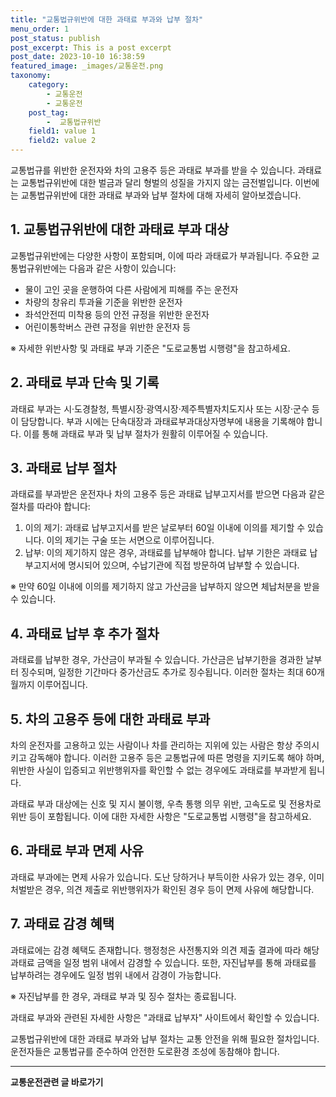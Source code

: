 ```yaml
---
title: "교통법규위반에 대한 과태료 부과와 납부 절차"
menu_order: 1
post_status: publish
post_excerpt: This is a post excerpt
post_date: 2023-10-10 16:38:59
featured_image: _images/교통운전.png
taxonomy:
    category:
        - 교통운전
        - 교통운전
    post_tag:
        -  교통법규위반
    field1: value 1
    field2: value 2
---
```




교통법규를 위반한 운전자와 차의 고용주 등은 과태료 부과를 받을 수 있습니다. 과태료는 교통법규위반에 대한 벌금과 달리 형벌의 성질을 가지지 않는 금전벌입니다. 이번에는 교통법규위반에 대한 과태료 부과와 납부 절차에 대해 자세히 알아보겠습니다.

## 1. 교통법규위반에 대한 과태료 부과 대상

교통법규위반에는 다양한 사항이 포함되며, 이에 따라 과태료가 부과됩니다. 주요한 교통법규위반에는 다음과 같은 사항이 있습니다:

- 물이 고인 곳을 운행하여 다른 사람에게 피해를 주는 운전자
- 차량의 창유리 투과율 기준을 위반한 운전자
- 좌석안전띠 미착용 등의 안전 규정을 위반한 운전자
- 어린이통학버스 관련 규정을 위반한 운전자 등

※ 자세한 위반사항 및 과태료 부과 기준은 "도로교통법 시행령"을 참고하세요.

## 2. 과태료 부과 단속 및 기록

과태료 부과는 시·도경찰청, 특별시장·광역시장·제주특별자치도지사 또는 시장·군수 등이 담당합니다. 부과 시에는 단속대장과 과태료부과대상자명부에 내용을 기록해야 합니다. 이를 통해 과태료 부과 및 납부 절차가 원활히 이루어질 수 있습니다.

## 3. 과태료 납부 절차

과태료를 부과받은 운전자나 차의 고용주 등은 과태료 납부고지서를 받으면 다음과 같은 절차를 따라야 합니다:

1. 이의 제기: 과태료 납부고지서를 받은 날로부터 60일 이내에 이의를 제기할 수 있습니다. 이의 제기는 구술 또는 서면으로 이루어집니다.
2. 납부: 이의 제기하지 않은 경우, 과태료를 납부해야 합니다. 납부 기한은 과태료 납부고지서에 명시되어 있으며, 수납기관에 직접 방문하여 납부할 수 있습니다.

※ 만약 60일 이내에 이의를 제기하지 않고 가산금을 납부하지 않으면 체납처분을 받을 수 있습니다.

## 4. 과태료 납부 후 추가 절차

과태료를 납부한 경우, 가산금이 부과될 수 있습니다. 가산금은 납부기한을 경과한 날부터 징수되며, 일정한 기간마다 중가산금도 추가로 징수됩니다. 이러한 절차는 최대 60개월까지 이루어집니다.

## 5. 차의 고용주 등에 대한 과태료 부과

차의 운전자를 고용하고 있는 사람이나 차를 관리하는 지위에 있는 사람은 항상 주의시키고 감독해야 합니다. 이러한 고용주 등은 교통법규에 따른 명령을 지키도록 해야 하며, 위반한 사실이 입증되고 위반행위자를 확인할 수 없는 경우에도 과태료를 부과받게 됩니다.

과태료 부과 대상에는 신호 및 지시 불이행, 우측 통행 의무 위반, 고속도로 및 전용차로 위반 등이 포함됩니다. 이에 대한 자세한 사항은 "도로교통법 시행령"을 참고하세요.

## 6. 과태료 부과 면제 사유

과태료 부과에는 면제 사유가 있습니다. 도난 당하거나 부득이한 사유가 있는 경우, 이미 처벌받은 경우, 의견 제출로 위반행위자가 확인된 경우 등이 면제 사유에 해당합니다.

## 7. 과태료 감경 혜택

과태료에는 감경 혜택도 존재합니다. 행정청은 사전통지와 의견 제출 결과에 따라 해당 과태료 금액을 일정 범위 내에서 감경할 수 있습니다. 또한, 자진납부를 통해 과태료를 납부하려는 경우에도 일정 범위 내에서 감경이 가능합니다.

※ 자진납부를 한 경우, 과태료 부과 및 징수 절차는 종료됩니다.

과태료 부과와 관련된 자세한 사항은 "과태료 납부자" 사이트에서 확인할 수 있습니다.

교통법규위반에 대한 과태료 부과와 납부 절차는 교통 안전을 위해 필요한 절차입니다. 운전자들은 교통법규를 준수하여 안전한 도로환경 조성에 동참해야 합니다.


<!-- wp:separator -->
<hr class="wp-block-separator has-alpha-channel-opacity"/>
<!-- /wp:separator -->
<!-- wp:group {"backgroundColor":"base","layout":{"type":"constrained"}} -->
<div class="wp-block-group has-base-background-color has-background">
<!-- wp:paragraph {"align":"center","fontSize":"large"} -->
<p class="has-text-align-center has-large-font-size"><strong>교통운전관련 글 바로가기</strong></p>
<!-- /wp:paragraph -->


<!-- wp:latest-posts{"categories": [{"id": 1440, "count": 100, "description": "", "link": "https://uknowlaw.com/category/%ea%b5%90%ed%86%b5%ec%9a%b4%ec%a0%84/", "name": "교통운전", "slug": "교통운전", "taxonomy": "category", "parent": 0, "meta": [],"_links":{"self":[{"href":"https://uknowlaw.com/wp-json/wp/v2/categories/1440"}],"collection":[{"href":"https://uknowlaw.com/wp-json/wp/v2/categories"}],"about":[{"href":"https://uknowlaw.com/wp-json/wp/v2/taxonomies/category"}],"wp:post_type":[{"href":"https://uknowlaw.com/wp-json/wp/v2/posts?categories=1440"}],"curies":[{"name":"wp","href":"https://api.w.org/{rel}","templated":true}]}}],"postsToShow":100,"excerptLength":28,"postLayout":"grid","columns":2,"featuredImageAlign":"left","featuredImageSizeSlug":"large","fontSize":"medium"} /-->
</div>
<!-- /wp:group -->
    